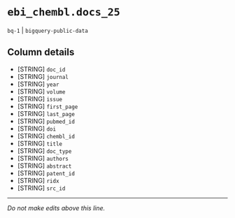 # `ebi_chembl.docs_25`
`bq-1` | `bigquery-public-data`

## Column details
* [STRING]    `doc_id`
* [STRING]    `journal`
* [STRING]    `year`
* [STRING]    `volume`
* [STRING]    `issue`
* [STRING]    `first_page`
* [STRING]    `last_page`
* [STRING]    `pubmed_id`
* [STRING]    `doi`
* [STRING]    `chembl_id`
* [STRING]    `title`
* [STRING]    `doc_type`
* [STRING]    `authors`
* [STRING]    `abstract`
* [STRING]    `patent_id`
* [STRING]    `ridx`
* [STRING]    `src_id`

-------------------------------------------------------------------------------
*Do not make edits above this line.*
